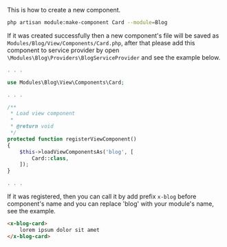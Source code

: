 This is how to create a new component.
```bash
php artisan module:make-component Card --module=Blog
```

If it was created successfully then a new component's file will be saved as `Modules/Blog/View/Components/Card.php`, after that please add this component to service provider by open `\Modules\Blog\Providers\BlogServiceProvider` and see the example below.
```php
. . .

use Modules\Blog\View\Components\Card;

. . .

/**
 * Load view component
 *
 * @return void
 */
protected function registerViewComponent()
{
    $this->loadViewComponentsAs('blog', [
        Card::class,
    ]);
}

. . .
```

If it was registered, then you can call it by add prefix `x-blog` before component's name and you can replace 'blog' with your module's name, see the example.

```html
<x-blog-card>
    lorem ipsum dolor sit amet
</x-blog-card>
```